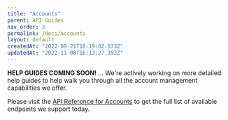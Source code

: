 ```yaml
---
title: "Accounts"
parent: API Guides
nav_order: 3
permalink: /docs/accounts
layout: default
createdAt: "2022-09-21T18:19:02.573Z"
updatedAt: "2022-11-08T16:13:27.392Z"
---
```

**HELP GUIDES COMING SOON!** ... 
We're actively working on more detailed help guides to help walk you through all the account management capabilities we offer. 

Please visit the [API Reference for Accounts]({{site.baseurl}}/reference/accounts#/Employee%20Accounts/get_employee_accounts) to get the full list of available endpoints we support today.
